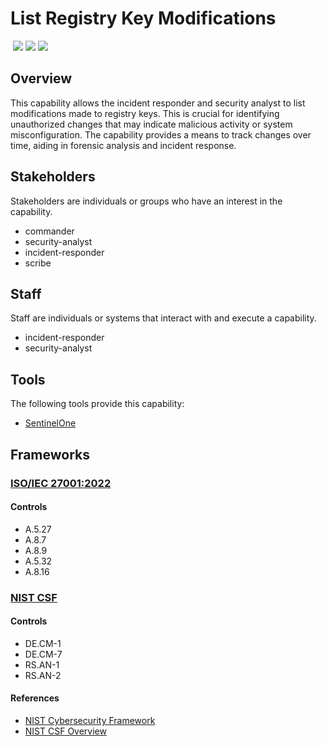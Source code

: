 # List Registry Key Modifications
&nbsp;![](https://img.shields.io/badge/ID-C2501-blue)&nbsp;![](https://img.shields.io/badge/Phase-Identification_%28P0002%29-blue)&nbsp;![](https://img.shields.io/badge/Category-Configuration-blue)
## Overview
This capability allows the incident responder and security analyst to list modifications made to registry keys. This is crucial for identifying unauthorized changes that may indicate malicious activity or system misconfiguration. The capability provides a means to track changes over time, aiding in forensic analysis and incident response.

## Stakeholders
Stakeholders are individuals or groups who have an interest in the capability.

- commander
- security-analyst
- incident-responder
- scribe

## Staff
Staff are individuals or systems that interact with and execute a capability.

- incident-responder
- security-analyst

## Tools
The following tools provide this capability:

- [SentinelOne](../tool/sentinelone/C2501.md)

## Frameworks
### [ISO/IEC 27001:2022](../frameworks/F0002.md)

#### Controls

- A.5.27 
- A.8.7 
- A.8.9 
- A.5.32 
- A.8.16 

### [NIST CSF](../frameworks/F0003.md)

#### Controls

- DE.CM-1 
- DE.CM-7 
- RS.AN-1 
- RS.AN-2 

#### References

- [NIST Cybersecurity Framework](https://www.nist.gov/cyberframework)
- [NIST CSF Overview](https://www.nist.gov/cyberframework/overview)
